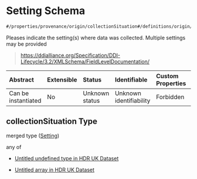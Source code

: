 # Setting Schema

```txt
#/properties/provenance/origin/collectionSituation#/definitions/origin/properties/collectionSituation
```

Pleases indicate the setting(s) where data was collected. Multiple settings may be provided

> <https://ddialliance.org/Specification/DDI-Lifecycle/3.2/XMLSchema/FieldLevelDocumentation/>

| Abstract            | Extensible | Status         | Identifiable            | Custom Properties | Additional Properties | Access Restrictions | Defined In                                                                                        |
| :------------------ | :--------- | :------------- | :---------------------- | :---------------- | :-------------------- | :------------------ | :------------------------------------------------------------------------------------------------ |
| Can be instantiated | No         | Unknown status | Unknown identifiability | Forbidden         | Allowed               | none                | [dataset.schema.json*](../../../schema/dataset/latest/dataset.schema.json "open original schema") |

## collectionSituation Type

merged type ([Setting](dataset-definitions-origin-properties-setting.md))

any of

*   [Untitled undefined type in HDR UK Dataset](dataset-definitions-origin-properties-setting-anyof-0.md "check type definition")

*   [Untitled array in HDR UK Dataset](dataset-definitions-origin-properties-setting-anyof-1.md "check type definition")
